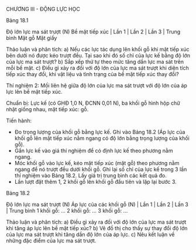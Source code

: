CHƯƠNG III - ĐỘNG LỰC HỌC

Bảng 18.1

Độ lớn lực ma sát trượt (N)
Bề mặt tiếp xúc | Lần 1 | Lần 2 | Lần 3 | Trung bình
Mặt gỗ
Mặt giấy

Thảo luận và phân tích:
a) Nếu các lực tác dụng lên khối gỗ khi mặt tiếp xúc bên dưới nó được kéo trượt đều. Tại sao khi đó số chỉ của lực kế bằng độ lớn của lực ma sát trượt?
b) Sắp xếp thứ tự theo mức tăng dần lực ma sát trên mỗi bề mặt.
c) Điều gì xảy ra đối với độ lớn của lực ma sát trượt khi diện tích tiếp xúc thay đổi, khi vật liệu và tình trạng của bề mặt tiếp xúc thay đổi?

Thí nghiệm 2: Mối liên hệ giữa độ lớn của lực ma sát trượt với độ lớn của áp lực lên bề mặt tiếp xúc.

Chuẩn bị: Lực kế (có GHĐ 1,0 N, ĐCNN 0,01 N), ba khối gỗ hình hộp chữ nhật giống nhau, mặt tiếp xúc: gỗ.

Tiến hành:
- Đo trọng lượng của khối gỗ bằng lực kế. Ghi vào Bảng 18.2 (Áp lực của khối gỗ lên mặt tiếp xúc nằm ngang có độ lớn bằng trọng lượng của khối gỗ).
- Gắn lực kế vào giá thí nghiệm để có định lực kế theo phương nằm ngang.
- Móc khối gỗ vào lực kế, kéo mặt tiếp xúc (mặt gỗ) theo phương nằm ngang để nó trượt đều dưới khối gỗ. Ghi lại số chỉ của lực kế trong 3 lần thí nghiệm vào Bảng 18.2. Lấy giá trị trung bình các kết quả đo.
- Lần lượt đặt thêm 1, 2 khối gỗ lên khối gỗ đầu tiên và lặp lại bước 3.

Bảng 18.2

Độ lớn lực ma sát trượt (N)
Áp lực của các khối gỗ (N) | Lần 1 | Lần 2 | Lần 3 | Trung bình
1 khối gỗ: ...
2 khối gỗ: ...
3 khối gỗ: ...

Thảo luận và phân tích:
a) Điều gì xảy ra đối với độ lớn của lực ma sát trượt khi tăng áp lực lên bề mặt tiếp xúc?
b) Vẽ đồ thị cho thấy sự thay đổi độ lớn của lực ma sát trượt khi tăng dần độ lớn của áp lực.
c) Nêu kết luận về những đặc điểm của lực ma sát trượt.
